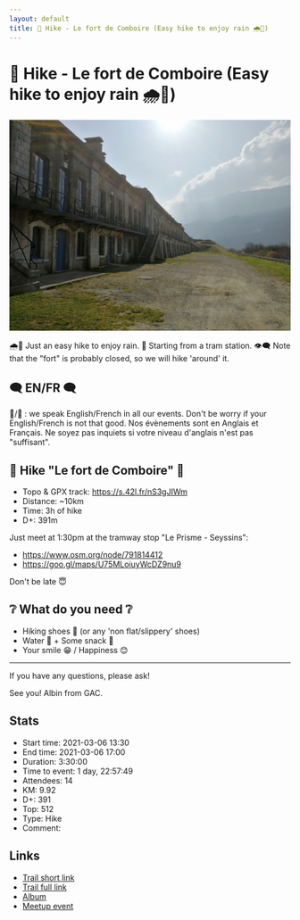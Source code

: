 ```yaml
---
layout: default
title: 🥾 Hike - Le fort de Comboire (Easy hike to enjoy rain 🌧️🐌)
---
```


# 🥾 Hike - Le fort de Comboire (Easy hike to enjoy rain 🌧️🐌)

![2021-03-06](../img/orig/2021-03-06.jpg)

🌧️🐌 Just an easy hike to enjoy rain.
🚋 Starting from a tram station.
👁️‍🗨️ Note that the "fort" is probably closed, so we will hike 'around' it.

##  🗨️ EN/FR 🗨️ 
🦅/🐓 : we speak English/French in all our events. Don't be worry if your English/French is not that good. Nos évènements sont en Anglais et Français. Ne soyez pas inquiets si votre niveau d'anglais n'est pas "suffisant".

##  🥾 Hike "Le fort de Comboire" 🥾 
* Topo & GPX track: https://s.42l.fr/nS3gJIWm
* Distance: ~10km
* Time: 3h of hike
* D+: 391m

Just meet at 1:30pm at the tramway stop "Le Prisme - Seyssins":
- https://www.osm.org/node/791814412
- https://goo.gl/maps/U75MLoiuyWcDZ9nu9

Don't be late 😇

##  ❔ What do you need ❔ 
- Hiking shoes 🥾 (or any 'non flat/slippery' shoes)
- Water 🧃 + Some snack 🍫
- Your smile 😁 / Happiness 😊

-----------------------
If you have any questions, please ask!

See you! Albin from GAC.

## Stats

- Start time: 2021-03-06 13:30
- End time: 2021-03-06 17:00
- Duration: 3:30:00
- Time to event: 1 day, 22:57:49
- Attendees: 14
- KM: 9.92
- D+: 391
- Top: 512
- Type: Hike
- Comment: 

## Links

- [Trail short link](https://s.42l.fr/nS3gJIWm)
- [Trail full link]()
- [Album](https://binnette.github.io/GacImg2021/2021-03-06-🥾-Hike-Le-fort-de-Comboire-Easy-hike-to-enjoy-rain-🌧️🐌.html)
- [Meetup event](https://www.meetup.com/grenoble-adventure-club-english-french/events/276733284/)
